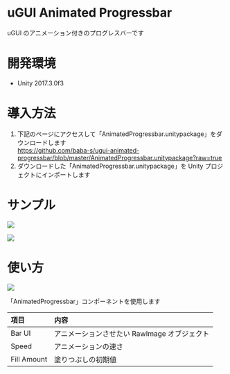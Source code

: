 # uGUI Animated Progressbar

uGUI のアニメーション付きのプログレスバーです  

# 開発環境

- Unity 2017.3.0f3

# 導入方法

1. 下記のページにアクセスして「AnimatedProgressbar.unitypackage」をダウンロードします  
https://github.com/baba-s/ugui-animated-progressbar/blob/master/AnimatedProgressbar.unitypackage?raw=true
2. ダウンロードした「AnimatedProgressbar.unitypackage」を Unity プロジェクトにインポートします  

# サンプル

![](https://cdn-ak.f.st-hatena.com/images/fotolife/b/baba_s/20180311/20180311112513.gif)

![](https://cdn-ak.f.st-hatena.com/images/fotolife/b/baba_s/20180311/20180311110555.gif)

# 使い方

![](https://cdn-ak.f.st-hatena.com/images/fotolife/b/baba_s/20180311/20180311110720.png)

「AnimatedProgressbar」コンポーネントを使用します  

|項目|内容|
|:--|:--|
|Bar UI|アニメーションさせたい RawImage オブジェクト|
|Speed|アニメーションの速さ|
|Fill Amount|塗りつぶしの初期値|